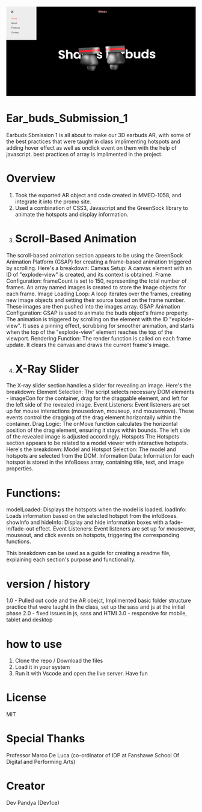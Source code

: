 ![EARBUDS](images/Site-img.png)


# Ear_buds_Submission_1
 
Earbuds Sbmission 1 is all about to make our 3D earbuds AR, with some of the best practices that were taught in class implimenting hotspots and adding hover effect as well as onclick event on them with the help of javascript. best practices of array is implimented in the project.
 
# Overview

1. Took the exported AR object and code created in MMED-1058, and integrate it
into the promo site.
2. Used a combination of CSS3, Javascript and the GreenSock library to animate
the hotspots and display information.
3. # Scroll-Based Animation
The scroll-based animation section appears to be using the GreenSock Animation Platform (GSAP) for creating a frame-based animation triggered by scrolling. Here's a breakdown:
Canvas Setup: A canvas element with an ID of "explode-view" is created, and its context is obtained.
Frame Configuration: frameCount is set to 150, representing the total number of frames. An array named images is created to store the Image objects for each frame.
Image Loading Loop: A loop iterates over the frames, creating new Image objects and setting their source based on the frame number. These images are then pushed into the images array.
GSAP Animation Configuration: GSAP is used to animate the buds object's frame property. The animation is triggered by scrolling on the element with the ID "explode-view". It uses a pinning effect, scrubbing for smoother animation, and starts when the top of the "explode-view" element reaches the top of the viewport.
Rendering Function: The render function is called on each frame update. It clears the canvas and draws the current frame's image.

4. # X-Ray Slider
The X-ray slider section handles a slider for revealing an image. Here's the breakdown:
Element Selection: The script selects necessary DOM elements - imageCon for the container, drag for the draggable element, and left for the left side of the revealed image.
Event Listeners: Event listeners are set up for mouse interactions (mousedown, mouseup, and mousemove). These events control the dragging of the drag element horizontally within the container.
Drag Logic: The onMove function calculates the horizontal position of the drag element, ensuring it stays within bounds. The left side of the revealed image is adjusted accordingly.
Hotspots
The Hotspots section appears to be related to a model viewer with interactive hotspots. Here's the breakdown:
Model and Hotspot Selection: The model and hotspots are selected from the DOM.
Information Data: Information for each hotspot is stored in the infoBoxes array, containing title, text, and image properties.

# Functions:

modelLoaded: Displays the hotspots when the model is loaded.
loadInfo: Loads information based on the selected hotspot from the infoBoxes.
showInfo and hideInfo: Display and hide information boxes with a fade-in/fade-out effect.
Event Listeners: Event listeners are set up for mouseover, mouseout, and click events on hotspots, triggering the corresponding functions.

This breakdown can be used as a guide for creating a readme file, explaining each section's purpose and functionality.


# version / history
1.0 - Pulled out code and the AR obejct, Implimented basic folder structure practice that were taught in the class, set up the sass and js at the initial phase
2.0 - fixed issues in js, sass and HTMl 
3.0 - responsive for mobile, tablet and desktop

# how to use
1. Clone the repo / Download the files
2. Load it in your system
3. Run it with Vscode and open the live server. Have fun


# License 
MIT

# Special Thanks
Professor Marco De Luca 
(co-ordinator of IDP at Fanshawe School Of Digital and Performing Arts)

# Creator

Dev Pandya (Dev1ce)